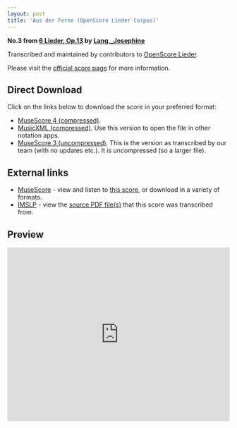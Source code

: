 ```yaml
---
layout: post
title: 'Aus der Ferne (OpenScore Lieder Corpus)'
---
```


__No.3 from [6 Lieder, Op.13](https://fourscoreandmore.org/openscore/lieder/Lang,_Josephine/6_Lieder,_Op.13/) by [Lang,_Josephine](https://fourscoreandmore.org/openscore/lieder/Lang,_Josephine)__

Transcribed and maintained by contributors to [OpenScore Lieder].

Please visit the [official score page] for more information.

[official score page]: https://musescore.com/openscore-lieder-corpus/scores/6077132
[OpenScore Lieder]: https://musescore.com/openscore-lieder-corpus

## Direct Download

Click on the links below to download the score in your preferred format:
- [MuseScore 4 (compressed)](https://fourscoreandmore.org/openscore/lieder/Lang,_Josephine/6_Lieder,_Op.13/3_Aus_der_Ferne.mscz).
- [MusicXML (compressed)](https://fourscoreandmore.org/openscore/lieder/Lang,_Josephine/6_Lieder,_Op.13/3_Aus_der_Ferne.mxl). Use this version to open the file in other notation apps.
- [MuseScore 3 (uncompressed)](https://raw.githubusercontent.com/OpenScore/Lieder/refs/heads/main/scores/Lang,_Josephine/6_Lieder,_Op.13/3_Aus_der_Ferne/lc6077132.mscx). This is the version as transcribed by our team (with no updates etc.). It is uncompressed (so a larger file).

## External links

- [MuseScore] - view and listen to [this score][MuseScore], or download in a variety of formats.
- [IMSLP] - view the [source PDF file(s)][IMSLP] that this score was transcribed from.

[MuseScore]: https://musescore.com/score/6077132
[IMSLP]: https://imslp.org/wiki/Special:ReverseLookup/616476

## Preview

<iframe width="100%" height="394" src="https://musescore.com/openscore-lieder-corpus/scores/6077132/embed" frameborder="0" allowfullscreen allow="autoplay; fullscreen"></iframe>
